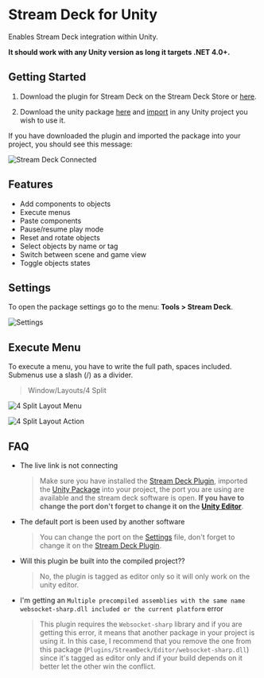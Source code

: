 # Stream Deck for Unity

Enables Stream Deck integration within Unity.

**It should work with any Unity version as long it targets .NET 4.0+.**

## Getting Started

1. Download the plugin for Stream Deck on the Stream Deck Store or [here](https://github.com/nicollasricas/streamdeck-unity/releases/latest).

2. Download the unity package [here](https://github.com/nicollasricas/unity-streamdeck/releases/latest) and [import](https://docs.unity3d.com/Manual/AssetPackages.html) in any Unity project you wish to use it.

If you have downloaded the plugin and imported the package into your project, you should see this message:

![Stream Deck Connected](https://user-images.githubusercontent.com/7860985/114270390-0f16ba00-99da-11eb-999b-fd90fb74cc95.png)

## Features

- Add components to objects
- Execute menus
- Paste components
- Pause/resume play mode
- Reset and rotate objects
- Select objects by name or tag
- Switch between scene and game view
- Toggle objects states

## Settings

To open the package settings go to the menu: **Tools > Stream Deck**.

![Settings](https://user-images.githubusercontent.com/7860985/114270056-3e2c2c00-99d8-11eb-8380-928377867142.png)

## Execute Menu

To execute a menu, you have to write the full path, spaces included. Submenus use a slash (/) as a divider.

> Window/Layouts/4 Split

![4 Split Layout Menu](https://user-images.githubusercontent.com/7860985/114270122-ab3fc180-99d8-11eb-80eb-341ef5182b3f.png)

![4 Split Layout Action](https://user-images.githubusercontent.com/7860985/114270198-15f0fd00-99d9-11eb-9898-510441127c8d.png)

## FAQ

- The live link is not connecting

  > Make sure you have installed the [Stream Deck Plugin](https://github.com/nicollasricas/streamdeck-unity/releases/latest), imported the [Unity Package](https://github.com/nicollasricas/unity-streamdeck/releases/latest) into your project, the port you are using are available and the stream deck software is open. **If you have to change the port don't forget to change it on the [Unity Editor](https://github.com/nicollasricas/unity-streamdeck#settings)**.

- The default port is been used by another software

  > You can change the port on the [Settings](#Settings) file, don't forget to change it on the [Stream Deck Plugin](https://github.com/nicollasricas/streamdeck-unity#settings).

- Will this plugin be built into the compiled project??

  > No, the plugin is tagged as editor only so it will only work on the unity editor.

- I'm getting an `Multiple precompiled assemblies with the same name websocket-sharp.dll included or the current platform` error

  > This plugin requires the `Websocket-sharp` library and if you are getting this error, it means that another package in your project is using it. In this case, I recommend that you remove the one from this package (`Plugins/StreamDeck/Editor/websocket-sharp.dll`) since it's tagged as editor only and if your build depends on it better let the other win the conflict.
